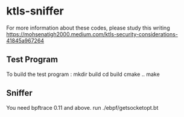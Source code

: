 # ktls-sniffer

For more information about these codes, please study this writing https://mohsenatigh2000.medium.com/ktls-security-considerations-41845a967264

## Test Program
To build the test program :
mkdir build 
cd build
cmake ..
make 

## Sniffer
You need bpftrace 0.11 and above.
run ./ebpf/getsocketopt.bt

